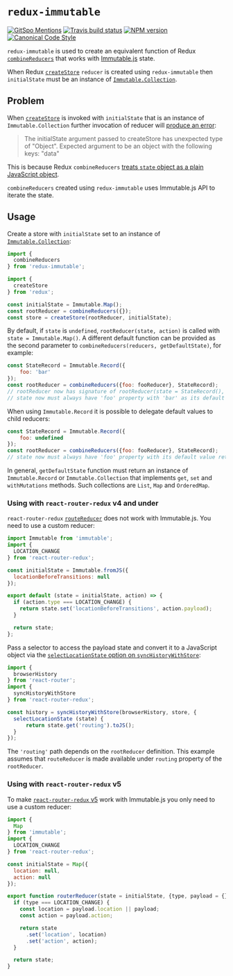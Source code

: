 # `redux-immutable`

[![GitSpo Mentions](https://gitspo.com/badges/mentions/gajus/redux-immutable?style=flat-square)](https://gitspo.com/mentions/gajus/redux-immutable)
[![Travis build status](http://img.shields.io/travis/gajus/redux-immutable/master.svg?style=flat-square)](https://travis-ci.org/gajus/redux-immutable)
[![NPM version](http://img.shields.io/npm/v/redux-immutable.svg?style=flat-square)](https://www.npmjs.org/package/redux-immutable)
[![Canonical Code Style](https://img.shields.io/badge/code%20style-canonical-blue.svg?style=flat-square)](https://github.com/gajus/canonical)

`redux-immutable` is used to create an equivalent function of Redux [`combineReducers`](http://redux.js.org/docs/api/combineReducers.html) that works with [Immutable.js](https://facebook.github.io/immutable-js/) state.

When Redux [`createStore`](https://github.com/reactjs/redux/blob/master/docs/api/createStore.md) `reducer` is created using `redux-immutable` then `initialState` must be an instance of [`Immutable.Collection`](https://facebook.github.io/immutable-js/docs/#/Collection).

## Problem

When [`createStore`](https://github.com/reactjs/redux/blob/v3.0.6/docs/api/createStore.md) is invoked with `initialState` that is an instance of `Immutable.Collection` further invocation of reducer will [produce an error](https://github.com/reactjs/redux/blob/v3.0.6/src/combineReducers.js#L31-L38):

> The initialState argument passed to createStore has unexpected type of "Object".
> Expected argument to be an object with the following keys: "data"

This is because Redux `combineReducers` [treats `state` object as a plain JavaScript object](https://github.com/reactjs/redux/blob/v3.0.6/src/combineReducers.js#L120-L129).

`combineReducers` created using `redux-immutable` uses Immutable.js API to iterate the state.

## Usage

Create a store with `initialState` set to an instance of [`Immutable.Collection`](https://facebook.github.io/immutable-js/docs/#/Collection):

```js
import {
  combineReducers
} from 'redux-immutable';

import {
  createStore
} from 'redux';

const initialState = Immutable.Map();
const rootReducer = combineReducers({});
const store = createStore(rootReducer, initialState);
```

By default, if `state` is `undefined`, `rootReducer(state, action)` is called with `state = Immutable.Map()`. A different default function can be provided as the second parameter to `combineReducers(reducers, getDefaultState)`, for example:

```js
const StateRecord = Immutable.Record({
	foo: 'bar'
});
const rootReducer = combineReducers({foo: fooReducer}, StateRecord);
// rootReducer now has signature of rootReducer(state = StateRecord(), action)
// state now must always have 'foo' property with 'bar' as its default value
```

When using `Immutable.Record` it is possible to delegate default values to child reducers:

```js
const StateRecord = Immutable.Record({
	foo: undefined
});
const rootReducer = combineReducers({foo: fooReducer}, StateRecord);
// state now must always have 'foo' property with its default value returned from fooReducer(undefined, action)
```

In general, `getDefaultState` function must return an instance of `Immutable.Record` or `Immutable.Collection` that implements `get`, `set` and `withMutations` methods. Such collections are `List`, `Map` and `OrderedMap`.

### Using with `react-router-redux` v4 and under

`react-router-redux` [`routeReducer`](https://github.com/reactjs/react-router-redux/tree/v4.0.2#routerreducer) does not work with Immutable.js. You need to use a custom reducer:

```js
import Immutable from 'immutable';
import {
  LOCATION_CHANGE
} from 'react-router-redux';

const initialState = Immutable.fromJS({
  locationBeforeTransitions: null
});

export default (state = initialState, action) => {
  if (action.type === LOCATION_CHANGE) {
    return state.set('locationBeforeTransitions', action.payload);
  }

  return state;
};
```

Pass a selector to access the payload state and convert it to a JavaScript object via the [`selectLocationState` option on `syncHistoryWithStore`](https://github.com/reactjs/react-router-redux/tree/v4.0.2#history--synchistorywithstorehistory-store-options):

```js
import {
  browserHistory
} from 'react-router';
import {
  syncHistoryWithStore
} from 'react-router-redux';

const history = syncHistoryWithStore(browserHistory, store, {
  selectLocationState (state) {
      return state.get('routing').toJS();
  }
});
```

The `'routing'` path depends on the `rootReducer` definition. This example assumes that `routeReducer` is made available under `routing` property of the `rootReducer`.

### Using with `react-router-redux` v5
To make [`react-router-redux` v5](https://github.com/ReactTraining/react-router/tree/master/packages/react-router-redux) work with Immutable.js you only need to use a custom reducer:

```js
import {
  Map
} from 'immutable';
import {
  LOCATION_CHANGE
} from 'react-router-redux';

const initialState = Map({
  location: null,
  action: null
});

export function routerReducer(state = initialState, {type, payload = {}} = {}) {
  if (type === LOCATION_CHANGE) {
    const location = payload.location || payload;
    const action = payload.action;

    return state
      .set('location', location)
      .set('action', action);
  }

  return state;
}

```
